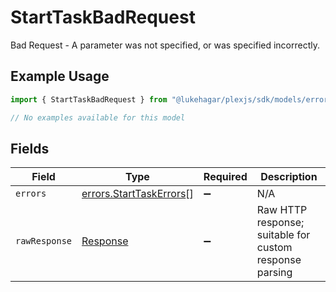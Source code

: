 # StartTaskBadRequest

Bad Request - A parameter was not specified, or was specified incorrectly.

## Example Usage

```typescript
import { StartTaskBadRequest } from "@lukehagar/plexjs/sdk/models/errors";

// No examples available for this model
```

## Fields

| Field                                                                     | Type                                                                      | Required                                                                  | Description                                                               |
| ------------------------------------------------------------------------- | ------------------------------------------------------------------------- | ------------------------------------------------------------------------- | ------------------------------------------------------------------------- |
| `errors`                                                                  | [errors.StartTaskErrors](../../../sdk/models/errors/starttaskerrors.md)[] | :heavy_minus_sign:                                                        | N/A                                                                       |
| `rawResponse`                                                             | [Response](https://developer.mozilla.org/en-US/docs/Web/API/Response)     | :heavy_minus_sign:                                                        | Raw HTTP response; suitable for custom response parsing                   |